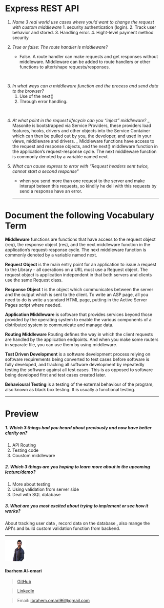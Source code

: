 # Express REST API

1. _Name 3 real world use cases where you’d want to change the request with custom middleware_ 1. security authentication (login). 2. Track user behavior and stored. 3. Handling error. 4. Hight-level payment method security
   <br>

2. _True or false: The route handler is middleware?_
   - False. A route handler can make requests and get responses without middleware. Middleware can be added to route handlers or other functions to alter/shape requests/responses.

<br>

3. _In what ways can a middleware function end the process and send data to the browser?_
   1. Use of the next()
   2. Through error handling.

<br>

4. _At what point in the request lifecycle can you “inject” middleware?_
   _ Masonite is bootstrapped via Service Providers, these providers load features, hooks, drivers and other objects into the Service Container which can then be pulled out by you, the developer, and used in your views, middleware and drivers.
   _ Middleware functions have access to the request and response objects, and the next() middleware function in the application’s request-response cycle. The next middleware function is commonly denoted by a variable named next.
   <br>

5. _What can cause express to error with “Request headers sent twice, cannot start a second response”_

   - when you send more than one request to the server and make interupt beteen this requests, so kindlly he dell with this requests by send a response have an error.

   ***

# Document the following Vocabulary Term

**Middleware**
functions are functions that have access to the request object (req), the response object (res), and the next middleware function in the application’s request-response cycle. The next middleware function is commonly denoted by a variable named next.

**Request Object**
is the main entry point for an application to issue a request to the Library - all operations on a URL must use a Request object. The request object is application independent in that both servers and clients use the same Request class.

**Response Object**
t is the object which communicates between the server and the output which is sent to the client. To write an ASP page, all you need to do is write a standard HTML page, putting in the Active Server Pages script where needed.

**Application Middleware**
is software that provides services beyond those provided by the operating system to enable the various components of a distributed system to communicate and manage data.

**Routing Middleware**
Routing defines the way in which the client requests are handled by the application endpoints. And when you make some routers in separate file, you can use them by using middleware.

**Test Driven Development**
is a software development process relying on software requirements being converted to test cases before software is fully developed, and tracking all software development by repeatedly testing the software against all test cases. This is as opposed to software being developed first and test cases created later.

**Behavioural Testing**
is a testing of the external behaviour of the program, also known as black box testing. It is usually a functional testing.

---

Preview
===

##### 1. Which 3 things had you heard about previously and now have better clarity on?
1. API Routing
2. Testing code
3. Coustom middleware

##### 2. Which 3 things are you hoping to learn more about in the upcoming lecture/demo?
1. More about testing 
2. Using validation from server side
3. Deal with SQL database

##### 3. What are you most excited about trying to implement or see how it works?
About tracking user data , record data on the database , also mange the API's and build custom validation function from backend.


---

![](ibrahem.png) 
#### **Ibarhem Al-omari**
> [GitHub](https://github.com/ibrahemomari)

>[LinkedIn](https://www.linkedin.com/in/ibrahem-omari-5967a5198/)

> Email: ibrahem.omari96@gmail.com